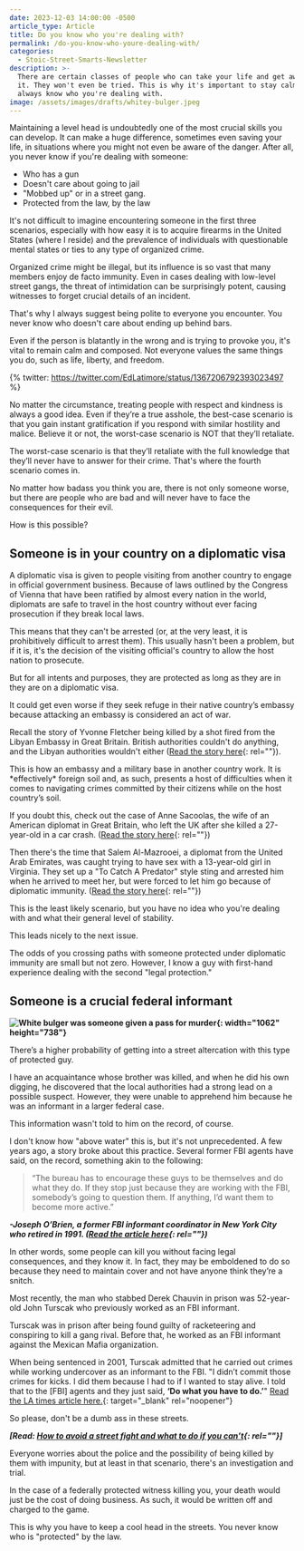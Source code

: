 ```yaml
---
date: 2023-12-03 14:00:00 -0500
article_type: Article
title: Do you know who you're dealing with?
permalink: /do-you-know-who-youre-dealing-with/
categories:
  - Stoic-Street-Smarts-Newsletter
description: >-
  There are certain classes of people who can take your life and get away with
  it. They won't even be tried. This is why it's important to stay calm and
  always know who you're dealing with. 
image: /assets/images/drafts/whitey-bulger.jpeg
---
```

Maintaining a level head is undoubtedly one of the most crucial skills you can develop. It can make a huge difference, sometimes even saving your life, in situations where you might not even be aware of the danger. After all, you never know if you're dealing with someone:

* Who has a gun
* Doesn't care about going to jail
* "Mobbed up" or in a street gang.
* Protected from the law, by the law

It's not difficult to imagine encountering someone in the first three scenarios, especially with how easy it is to acquire firearms in the United States (where I reside) and the prevalence of individuals with questionable mental states or ties to any type of organized crime.

Organized crime might be illegal, but its influence is so vast that many members enjoy de facto immunity. Even in cases dealing with low-level street gangs, the threat of intimidation can be surprisingly potent, causing witnesses to forget crucial details of an incident.

That's why I always suggest being polite to everyone you encounter. You never know who doesn't care about ending up behind bars.

Even if the person is blatantly in the wrong and is trying to provoke you, it's vital to remain calm and composed. Not&nbsp;everyone values the same things you do, such as life, liberty, and freedom.

{% twitter: https://twitter.com/EdLatimore/status/1367206792393023497 %}

No matter the circumstance, treating people with respect and kindness is always a good idea. Even if they’re a true asshole, the best-case scenario is that you gain instant gratification if you respond with similar hostility and malice. Believe it or not, the worst-case scenario is NOT that they’ll retaliate.

The worst-case scenario is that they’ll retaliate with the full knowledge that they’ll never have to answer for their crime. That's where the fourth scenario comes in.&nbsp;

No matter how badass you think you are, there is not only someone worse, but there are people who are bad and will never have to face the consequences for their evil.

How is this possible?

## **Someone is in your country on a diplomatic visa**

A diplomatic visa is given to people visiting from another country to engage in official government business. Because of laws outlined by the Congress of Vienna that have been ratified by almost every nation in the world, diplomats are safe to travel in the host country without ever facing prosecution if they break local laws.

This means that they can't be arrested (or, at the very least, it is prohibitively difficult to arrest them). This usually hasn't been a problem, but if it is, it's the decision of the visiting official's country to allow the host nation to prosecute.

But for all intents and purposes, they are protected as long as they are in they are on a diplomatic visa.

It could get even worse if they seek refuge in their native country’s embassy because attacking an embassy is considered an act of war.

Recall the story of Yvonne Fletcher being killed by a shot fired from the Libyan Embassy in Great Britain. British authorities couldn't do anything, and the Libyan authorities wouldn't either ([Read the story here](https://en.wikipedia.org/wiki/Murder_of_Yvonne_Fletcher){: rel=""}).​

This is how an embassy and a military base in another country work. It is \*effectively\* foreign soil and, as such, presents a host of difficulties when it comes to navigating crimes committed by their citizens while on the host country’s soil.

If you doubt this, check out the case of Anne Sacoolas, the wife of an American diplomat in Great Britain, who left the UK after she killed a 27-year-old in a car crash. ([Read the story here](https://time.com/5696300/diplomatic-immunity-harry-dunn/){: rel=""})

Then there's the time that Salem Al-Mazrooei, a diplomat from the United Arab Emirates, was caught trying to have sex with a 13-year-old girl in Virginia. They set up a "To Catch A Predator" style sting and arrested him when he arrived to meet her, but were forced to let him go because of diplomatic immunity. ([Read the story here](https://www.rd.com/article/diplomatic-immunity-going-too-far/){: rel=""})

This is the least likely scenario, but you have no idea who you're dealing with and what their general level of stability.&nbsp;

This leads nicely to the next issue.

The odds of you crossing paths with someone protected under diplomatic immunity are small but not zero. However, I know a guy with first-hand experience dealing with the second "legal protection."

## **Someone is a crucial federal informant**

**![White bulger was someone given a pass for murder](/assets/images/drafts/james-whitey-bulgar-federal-informant.png){: width="1062" height="738"}**



There’s a higher probability of getting into a street altercation with this type of protected guy.

I have an acquaintance whose brother was killed, and when he did his own digging, he discovered that the local authorities had a strong lead on a possible suspect. However, they were unable to apprehend him because he was an informant in a larger federal case.

This information wasn't told to him on the record, of course.

I don't know how "above water" this is, but it's not unprecedented. A few years ago, a story broke about this practice. Several former FBI agents have said, on the record, something akin to the following:

> “The bureau has to encourage these guys to be themselves and do what they do. If they stop just because they are working with the FBI, somebody’s going to question them. If anything, I’d want them to become more active.”

***\-Joseph O’Brien, a former FBI informant coordinator in New York City who retired in 1991. ([Read the article here](https://www.latimes.com/archives/la-xpm-2003-mar-16-adna-danger16-story.html){: rel=""})***

In other words, some people can kill you without facing legal consequences, and they know it. In fact, they may be emboldened to do so because they need to maintain cover and not have anyone think they’re a snitch.

Most recently, the man who stabbed Derek Chauvin in prison was 52-year-old John Turscak who previously worked as an FBI informant.

Turscak was in prison after being found guilty of racketeering and conspiring to kill a gang rival. Before that, he worked as an FBI informant against the Mexican Mafia organization.

When being sentenced in 2001, Turscak admitted that he carried out crimes while working undercover as an informant to the FBI. "I didn’t commit those crimes for kicks. I did them because I had to if I wanted to stay alive. I told that to the \[FBI\] agents and they just said, **‘Do what you have to do.’**" [Read the LA times article here.](https://www.latimes.com/archives/la-xpm-2001-nov-27-me-8712-story.html){: target="_blank" rel="noopener"}

So please, don't be a dumb ass in these streets.

***\[Read:&nbsp;[How to avoid a street fight and what to do if you can’t](https://edlatimore.com/how-to-win-a-street-fight/){: rel=""}\]***

Everyone worries about the police and the possibility of being killed by them with impunity, but at least in that scenario, there's an investigation and trial.

In the case of a federally protected witness killing you, your death would just be the cost of doing business. As such, it would be written off and charged to the game.

This is why you have to keep a cool head in the streets. You never know who is "protected" by the law.&nbsp;